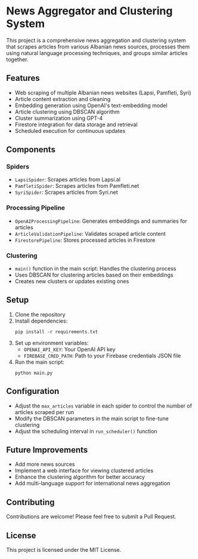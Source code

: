 # News Aggregator and Clustering System

This project is a comprehensive news aggregation and clustering system that scrapes articles from various Albanian news sources, processes them using natural language processing techniques, and groups similar articles together.

## Features

- Web scraping of multiple Albanian news websites (Lapsi, Pamfleti, Syri)
- Article content extraction and cleaning
- Embedding generation using OpenAI's text-embedding model
- Article clustering using DBSCAN algorithm
- Cluster summarization using GPT-4
- Firestore integration for data storage and retrieval
- Scheduled execution for continuous updates

## Components

### Spiders

- `LapsiSpider`: Scrapes articles from Lapsi.al
- `PamfletiSpider`: Scrapes articles from Pamfleti.net
- `SyriSpider`: Scrapes articles from Syri.net

### Processing Pipeline

- `OpenAIProcessingPipeline`: Generates embeddings and summaries for articles
- `ArticleValidationPipeline`: Validates scraped article content
- `FirestorePipeline`: Stores processed articles in Firestore

### Clustering

- `main()` function in the main script: Handles the clustering process
- Uses DBSCAN for clustering articles based on their embeddings
- Creates new clusters or updates existing ones

## Setup

1. Clone the repository
2. Install dependencies:
   ```
   pip install -r requirements.txt
   ```
3. Set up environment variables:
   - `OPENAI_API_KEY`: Your OpenAI API key
   - `FIREBASE_CRED_PATH`: Path to your Firebase credentials JSON file
4. Run the main script:
   ```
   python main.py
   ```

## Configuration

- Adjust the `max_articles` variable in each spider to control the number of articles scraped per run
- Modify the DBSCAN parameters in the main script to fine-tune clustering
- Adjust the scheduling interval in `run_scheduler()` function

## Future Improvements

- Add more news sources
- Implement a web interface for viewing clustered articles
- Enhance the clustering algorithm for better accuracy
- Add multi-language support for international news aggregation

## Contributing

Contributions are welcome! Please feel free to submit a Pull Request.

## License

This project is licensed under the MIT License.